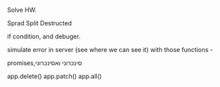 Solve HW.

Sprad
Split
Destructed

if condition, and debuger.

simulate error in server (see where we can see it) with those functions -

promises,סינכרוני ואסינכרוני

app.delete()
app.patch()
app.all()

